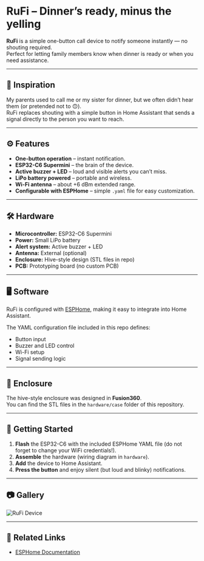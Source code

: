 # RuFi – Dinner’s ready, minus the yelling

**RuFi** is a simple one-button call device to notify someone instantly — no shouting required.  
Perfect for letting family members know when dinner is ready or when you need assistance.

---

## 📖 Inspiration
My parents used to call me or my sister for dinner, but we often didn’t hear them (or pretended not to 🙃).  
RuFi replaces shouting with a simple button in Home Assistant that sends a signal directly to the person you want to reach.

---

## ⚙️ Features
- **One-button operation** – instant notification.
- **ESP32-C6 Supermini** – the brain of the device.
- **Active buzzer + LED** – loud and visible alerts you can’t miss.
- **LiPo battery powered** – portable and wireless.
- **Wi-Fi antenna** – about +6 dBm extended range.
- **Configurable with ESPHome** – simple `.yaml` file for easy customization.

---

## 🛠 Hardware
- **Microcontroller:** ESP32-C6 Supermini
- **Power:** Small LiPo battery
- **Alert system:** Active buzzer + LED
- **Antenna:** External (optional)
- **Enclosure:** Hive-style design (STL files in repo)
- **PCB:** Prototyping board (no custom PCB)

---

## 🖥 Software
RuFi is configured with [ESPHome](https://esphome.io/), making it easy to integrate into Home Assistant.

The YAML configuration file included in this repo defines:
- Button input
- Buzzer and LED control
- Wi-Fi setup
- Signal sending logic

---

## 📐 Enclosure
The hive-style enclosure was designed in **Fusion360**.  
You can find the STL files in the `hardware/case` folder of this repository.

---

## 🚀 Getting Started
1. **Flash** the ESP32-C6 with the included ESPHome YAML file (do not forget to change your WiFi credentials!).
2. **Assemble** the hardware (wiring diagram in `hardware`).
3. **Add** the device to Home Assistant.
4. **Press the button** and enjoy silent (but loud and blinky) notifications.

---

## 📷 Gallery
![RuFi Device](https://mkoerner.dev/rufi.png)

---

## 🔗 Related Links
- [ESPHome Documentation](https://esphome.io/)
